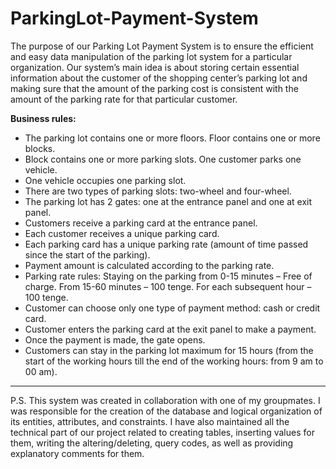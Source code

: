 # ParkingLot-Payment-System

The purpose of our Parking Lot Payment System is to ensure the efficient and easy data manipulation of the parking lot system for a particular organization. Our system’s main idea is about storing certain essential information about the customer of the shopping center’s parking lot and making sure that the amount of the parking cost is consistent with the amount of the parking rate for that particular customer.


**Business rules:**
- The parking lot contains one or more floors. Floor contains one or more blocks.
- Block contains one or more parking slots. One customer parks one vehicle.
- One vehicle occupies one parking slot.
- There are two types of parking slots: two-wheel and four-wheel.
- The parking lot has 2 gates: one at the entrance panel and one at exit panel.
- Customers receive a parking card at the entrance panel.
- Each customer receives a unique parking card.
- Each parking card has a unique parking rate (amount of time passed since the start of the parking).
- Payment amount is calculated according to the parking rate.
- Parking rate rules: Staying on the parking from 0-15 minutes – Free of charge. From 15-60 minutes – 100 tenge. For each subsequent hour – 100 tenge.
- Customer can choose only one type of payment method: cash or credit card.
- Customer enters the parking card at the exit panel to make a payment.
- Once the payment is made, the gate opens.
- Customers can stay in the parking lot maximum for 15 hours (from the start of the working hours till the end of the working hours: from 9 am to 00 am).

***

P.S. This system was created in collaboration with one of my groupmates. I was responsible for the creation of the database and logical organization of its entities, attributes, and constraints. I have also maintained all the technical part of our project related to creating tables, inserting values for them, writing the altering/deleting, query codes, as well as providing explanatory comments for them.
